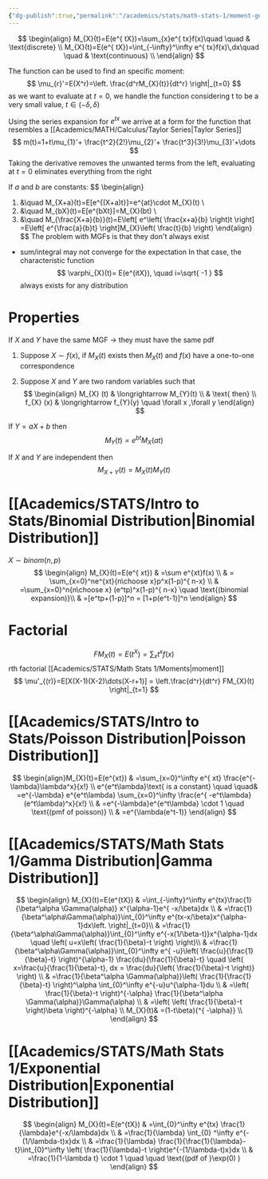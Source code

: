 ```yaml
---
{"dg-publish":true,"permalink":"/academics/stats/math-stats-1/moment-generating-functions/","created":"2024-11-19T16:18:35.086-05:00","updated":"2025-07-08T11:15:05.301-04:00"}
---
```



$$
\begin{align}
M_{X}(t)=E(e^{ tX})=\sum_{x}e^{ tx}f(x)\quad \quad  & \text{discrete} \\
M_{X}(t)=E(e^{ tX})=\int_{-\infty}^\infty e^{ tx}f(x)\,dx\quad \quad  & \text{continuous} \\
\end{align}
$$

The function can be used to find an specific moment:
$$
\mu_{r}'=E(X^r)=\left. \frac{d^rM_{X}(t)}{dt^r} \right|_{t=0}
$$
as we want to evaluate at $t=0$, we handle the function considering t to be a very small value, $t\in(-\delta,\delta)$

Using the series expansion for $e^{tx}$ we arrive at a form for the function that resembles a [[Academics/MATH/Calculus/Taylor Series\|Taylor Series]]
$$
m(t)=1+t\mu_{1}'+ \frac{t^2}{2!}\mu_{2}'+ \frac{t^3}{3!}\mu_{3}'+\dots
$$
Taking the derivative removes the unwanted terms from the left, evaluating at $t=0$ eliminates everything from the right

If $a$ and $b$ are constants:
$$
\begin{align}
1. &\quad  M_{X+a}(t)=E[e^{(X+a)t}]=e^{at}\cdot M_{X}(t) \\
2. &\quad M_{bX}(t)=E[e^{bXt}]=M_{X}(bt) \\
3. &\quad M_{\frac{X+a}{b}}(t)=E\left[ e^\left( \frac{x+a}{b} \right)t \right] =E\left[ e^{\frac{a}{b}t} \right]M_{X}\left( \frac{t}{b} \right) 
\end{align}
$$
The problem with MGFs is that they don't always exist
- sum/integral may not converge for the expectation
In that case, the characteristic function
$$
\varphi_{X}(t)= E(e^{itX}), \quad i=\sqrt{ -1 }
$$
always exists for any distribution
# Properties

If $X$ and $Y$ have the same MGF $\to$ they must have the same pdf 

1. Suppose $X\sim f(x)$, if $M_{X}(t)$ exists then $M_{X}(t)$ and $f(x)$ have a one-to-one correspondence

2. Suppose $X$ and $Y$ are two random variables such that
$$
\begin{align}
M_{X}  (t) & \longrightarrow M_{Y}(t) \\
  & \text{ then} \\
f_{X} (x) & \longrightarrow f_{Y}(y)  \quad \forall x ,\forall y
\end{align}
$$

If $Y=aX+b$ then
$$
M_{Y}(t)=e^{bt} M_{X}(at)
$$

If $X$ and $Y$ are independent then
$$
M_{X+Y}(t)=M_{X}(t)M_{Y}(t)
$$

# [[Academics/STATS/Intro to Stats/Binomial Distribution\|Binomial Distribution]]
$X\sim binom(n,p)$
$$
\begin{align}
M_{X}(t)=E(e^{ xt}) & =\sum e^{xt}f(x) \\
 & = \sum_{x=0}^ne^{xt}{n\choose x}p^x(1-p)^{ n-x} \\
 & =\sum_{x=0}^n{n\choose x} (e^tp)^x(1-p)^{ n-x} \quad \text{(binomial expansion)}\\ 
 & =[e^tp+(1-p)]^n = [1+p(e^t-1)]^n
\end{align}
$$

# Factorial 
$$
FM_{X}(t)=E(t^X)= \sum_{x}t^xf(x)
$$
rth factorial [[Academics/STATS/Math Stats 1/Moments\|moment]] 
$$
\mu'_{(r)}=E[X(X-1)(X-2)\dots(X-r+1)] = \left.\frac{d^r}{dt^r}  FM_{X}(t) \right|_{t=1}
$$

# [[Academics/STATS/Intro to Stats/Poisson Distribution\|Poisson Distribution]]
$$
\begin{align}M_{X}(t)=E(e^{xt}) & =\sum_{x=0}^\infty e^{ xt} \frac{e^{-\lambda}\lambda^x}{x!} \\
 e^{e^t\lambda}\text{ is a constant} \quad \quad& =e^{-\lambda} e^{e^t\lambda} \sum_{x=0}^\infty \frac{e^{ -e^t\lambda}(e^t\lambda)^x}{x!}  \\
 & =e^{-\lambda}e^{e^t\lambda} \cdot 1 \quad \text{(pmf of poisson)} \\
 & =e^{\lambda(e^t-1)}
\end{align}
$$
# [[Academics/STATS/Math Stats 1/Gamma Distribution\|Gamma Distribution]]
$$
\begin{align}
M_{X}(t)=E(e^{tX}) & =\int_{-\infty}^\infty e^{tx}\frac{1}{\beta^\alpha \Gamma(\alpha)} x^{\alpha-1}e^{ -x/\beta}dx \\
 & =\frac{1}{\beta^\alpha\Gamma(\alpha)}\int_{0}^\infty e^{tx-x/\beta}x^{\alpha-1}dx\left. \right|_{t=0}\\
 & =\frac{1}{\beta^\alpha\Gamma(\alpha)}\int_{0}^\infty e^{-x(1/\beta-t)}x^{\alpha-1}dx \quad \left( u=x\left( \frac{1}{\beta}-t \right) \right)\\ 
 & =\frac{1}{\beta^\alpha\Gamma(\alpha)}\int_{0}^\infty e^{ -u}\left( \frac{u}{\frac{1}{\beta}-t} \right)^{\alpha-1} \frac{du}{\frac{1}{\beta}-t} \quad \left( x=\frac{u}{\frac{1}{\beta}-t}, dx = \frac{du}{\left( \frac{1}{\beta}-t \right)} \right) \\
 & =\frac{1}{\beta^\alpha \Gamma(\alpha)}\left( \frac{1}{\frac{1}{\beta}-t} \right)^\alpha \int_{0}^\infty e^{-u}u^{\alpha-1}du \\
 & =\left( \frac{1}{\beta}-t \right)^{-\alpha} \frac{1}{\beta^\alpha \Gamma(\alpha)}\Gamma(\alpha) \\
 & =\left( \left( \frac{1}{\beta}-t \right)\beta \right)^{-\alpha} \\
 M_{X}(t)& =(1-t\beta){^{ -\alpha}} \\
\end{align}
$$
# [[Academics/STATS/Math Stats 1/Exponential Distribution\|Exponential Distribution]]
$$
\begin{align}
M_{X}(t)=E(e^{tX}) & =\int_{0}^\infty e^{tx} \frac{1}{\lambda}e^{-x/\lambda}dx \\
 & =\frac{1}{\lambda} \int_{0} ^\infty e^{-(1/\lambda-t)x}dx \\
 & =\frac{1}{\lambda} \frac{1}{\frac{1}{\lambda}-t}\int_{0}^\infty \left( \frac{1}{\lambda}-t \right)e^{-(1/\lambda-t)x}dx \\
 & =\frac{1}{1-\lambda t} \cdot 1 \quad \quad \text{(pdf of }\exp(0) )
\end{align}
$$
